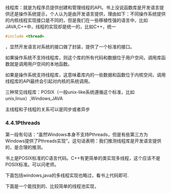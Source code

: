 线程库：就是为程序员提供创建和管理线程的API。书上没说函数库是开发语言提供还是操作系统提示，个人认为是由开发语言提供，理由如下：不同操作系统提供的内核线程实现接口是不同的，但是我们在一些移植性强的语言中，比如JAVA,C++中，线程的实现却是统一的，比如C++，统一

```cpp
#include <thread>
```

，显然开发语言对系统的接口做了封装，提供了一个标准的接口。

如果操作系统不支持线程库，则这个库的所有代码和数据位于用户空间，调用库函数就是调用用户空间的本地函数。

如果是操作系统支持线程库，这意味着库内的一些数据和函数位于内核空间，调用线程库的API最终会引起对内核的系统调用。

三种常见线程库：POSIX（一般unix-like系统遵循这个标准，比如unix,linux）,Windows,JAVA

主线程和子线程的关系可以是同步或者异步

### 4.4.1Pthreads

第一段有句话：“虽然Windows本身不支持Pthreads，但是有些第三方为Windows提供了Pthreads实现”。这句话表明：我们推测线程库是开发语言提供的，是合理的推测。

 书上是POSIX标准的C语言代码。C++有更简单的类实现多线程，这个应该不是POSIX标准。可以问老师。

下面包括windows,java的多线程实现也略过，看书上代码即可.

下面是一个能找到的、比较简单的线程池实现，
